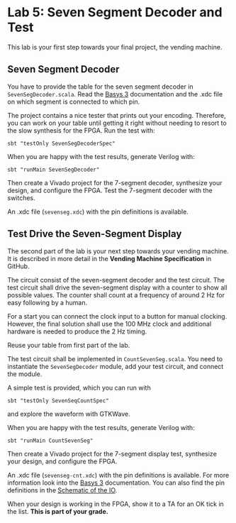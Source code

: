 # Lab 5: Seven Segment Decoder and Test

This lab is your first step towards your final project, the vending
machine.


## Seven Segment Decoder

You have to provide the table for the seven segment decoder
in ```SevenSegDecoder.scala```.
Read the [Basys 3](https://reference.digilentinc.com/reference/programmable-logic/basys-3/start?redirect=1)
documentation and the .xdc file on which segment is connected to which pin.

The project contains a nice tester that prints out your encoding.
Therefore, you can work on your table until getting it right without
needing to resort to the slow synthesis for the FPGA. Run the test with:


```
sbt "testOnly SevenSegDecoderSpec"
```

When you are happy with the test results, generate Verilog with:

```
sbt "runMain SevenSegDecoder"
```

Then create a Vivado project for the 7-segment decoder, synthesize
your design, and configure the FPGA. Test the 7-segment decoder with
the switches.

An .xdc file (```sevenseg.xdc```) with the pin definitions is available.

## Test Drive the Seven-Segment Display

The second part of the lab is your next step towards your vending machine.
It is described in  more detail in the **Vending Machine Specification**
in GitHub.

The circuit consist of the seven-segment decoder and the test circuit.
The test circuit shall drive the seven-segment display with a counter
to show all possible values. The counter shall count at a frequency
of around 2 Hz for easy following by a human.

For a start you can connect the clock input to a button for manual
clocking. However, the final solution shall use the 100 MHz clock and additional
hardware is needed to produce the 2 Hz timing.

Reuse your table from first part of the lab.

The test circuit shall be implemented in ```CountSevenSeg.scala```. You need
to instantiate the ```SevenSegDecoder``` module, add your test circuit,
and connect the module.

A simple test is provided, which you can run with

```
sbt "testOnly SevenSeqCountSpec"
```

and explore the waveform with GTKWave.

When you are happy with the test results, generate Verilog with:

```
sbt "runMain CountSevenSeg"
```

Then create a Vivado project for the 7-segment display test, synthesize
your design, and configure the FPGA.

An .xdc file (```sevenseg-cnt.xdc```) with the pin definitions is available.
For more information look into the
[Basys 3](https://reference.digilentinc.com/reference/programmable-logic/basys-3/start?redirect=1)
documentation. You can also find the pin definitions in the
[Schematic of the IO](https://reference.digilentinc.com/basys3/refmanual#basic_io).

When your design is working in the FPGA, show it to a TA for an OK
tick in the list. **This is part of your grade.**





